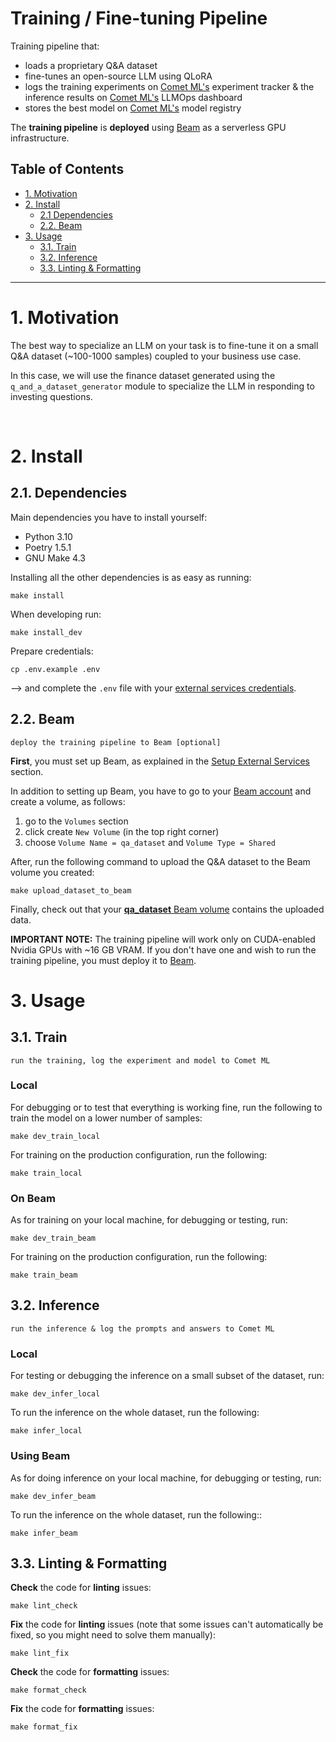 # Training / Fine-tuning Pipeline 

Training pipeline that:
- loads a proprietary Q&A dataset 
- fine-tunes an open-source LLM using QLoRA
- logs the training experiments on [Comet ML's](https://www.comet.com?utm_source=thepauls&utm_medium=partner&utm_content=github) experiment tracker & the inference results on [Comet ML's](https://www.comet.com?utm_source=thepauls&utm_medium=partner&utm_content=github) LLMOps dashboard
- stores the best model on [Comet ML's](https://www.comet.com/site/products/llmops/?utm_source=thepauls&utm_medium=partner&utm_content=github) model registry

The **training pipeline** is **deployed** using [Beam](https://docs.beam.cloud/getting-started/quickstart?utm_source=thepauls&utm_medium=partner&utm_content=github) as a serverless GPU infrastructure.

## Table of Contents

- [1. Motivation](#1-motivation)
- [2. Install](#2-install)
    - [2.1 Dependencies](#21-dependencies)
    - [2.2. Beam](#22-beam)
- [3. Usage](#3-usage)
    - [3.1. Train](#31-train)
    - [3.2. Inference](#32-inference)
    - [3.3. Linting & Formatting](#33-linting--formatting)

-------

# 1. Motivation

The best way to specialize an LLM on your task is to fine-tune it on a small Q&A dataset (~100-1000 samples) coupled to your business use case.

In this case, we will use the finance dataset generated using the `q_and_a_dataset_generator` module to specialize the LLM in responding to investing questions.

<br/>



# 2. Install

## 2.1. Dependencies

Main dependencies you have to install yourself:
* Python 3.10
* Poetry 1.5.1
* GNU Make 4.3

Installing all the other dependencies is as easy as running:
```shell
make install
```

When developing run:
```shell
make install_dev
```

Prepare credentials:
```shell
cp .env.example .env
```
--> and complete the `.env` file with your [external services credentials](https://github.com/iusztinpaul/hands-on-llms/tree/main#2-setup-external-services).


## 2.2. Beam
`deploy the training pipeline to Beam [optional]` 

**First**, you must set up Beam, as explained in the [Setup External Services](https://github.com/iusztinpaul/hands-on-llms/tree/main#2-setup-external-services) section.

In addition to setting up Beam, you have to go to your [Beam account](https://www.beam.cloud?utm_source=thepauls&utm_medium=partner&utm_content=github) and create a volume, as follows:
1. go to the `Volumes` section
2. click create `New Volume` (in the top right corner)
3. choose `Volume Name = qa_dataset` and `Volume Type = Shared`

After, run the following command to upload the Q&A dataset to the Beam volume you created:
```shell
make upload_dataset_to_beam
```
Finally, check out that your [**qa_dataset** Beam volume](https://www.beam.cloud/dashboard/volumes/qa_dataset?utm_source=thepauls&utm_medium=partner&utm_content=github) contains the uploaded data. 

**IMPORTANT NOTE:** The training pipeline will work only on CUDA-enabled Nvidia GPUs with ~16 GB VRAM. If you don't have one and wish to run the training pipeline, you must deploy it to [Beam](https://www.beam.cloud?utm_source=thepauls&utm_medium=partner&utm_content=github). 

# 3. Usage

## 3.1. Train  
`run the training, log the experiment and model to Comet ML`

### Local

For debugging or to test that everything is working fine, run the following to train the model on a lower number of samples:
```
make dev_train_local
```

For training on the production configuration, run the following:
```shell
make train_local
```

### On Beam

As for training on your local machine, for debugging or testing, run:
```shell
make dev_train_beam
```

For training on the production configuration, run the following:
```shell
make train_beam
```

## 3.2. Inference
`run the inference & log the prompts and answers to Comet ML`

### Local

For testing or debugging the inference on a small subset of the dataset, run:
```shell
make dev_infer_local
```

To run the inference on the whole dataset, run the following:
```shell
make infer_local
```

### Using Beam

As for doing inference on your local machine, for debugging or testing, run:
```shell
make dev_infer_beam
```

To run the inference on the whole dataset, run the following::
```shell
make infer_beam
```

## 3.3. Linting & Formatting

**Check** the code for **linting** issues:
```shell
make lint_check
```

**Fix** the code for **linting** issues (note that some issues can't automatically be fixed, so you might need to solve them manually):
```shell
make lint_fix
```

**Check** the code for **formatting** issues:
```shell
make format_check
```

**Fix** the code for **formatting** issues:
```shell
make format_fix
```
